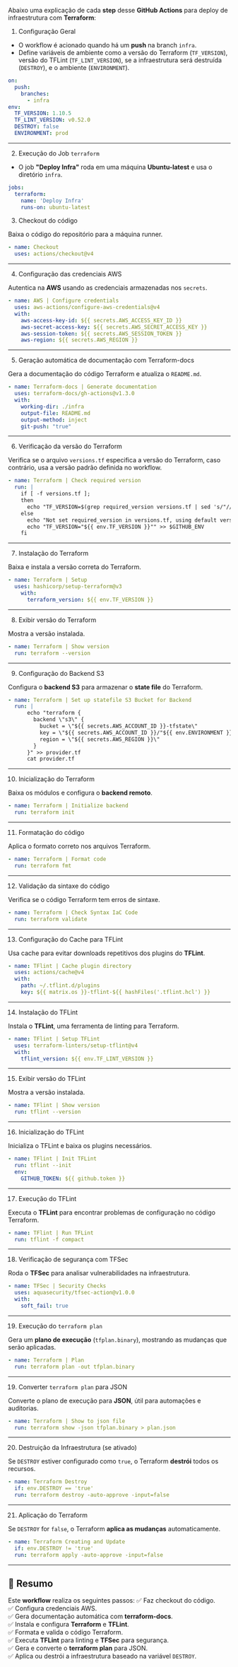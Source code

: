 
Abaixo uma explicação  de cada **step** desse **GitHub Actions** para deploy de infraestrutura com **Terraform**:

1. Configuração Geral

-   O workflow é acionado quando há um **push** na branch `infra`.
-   Define variáveis de ambiente como a versão do Terraform (`TF_VERSION`), versão do TFLint (`TF_LINT_VERSION`), se a infraestrutura será destruída (`DESTROY`), e o ambiente (`ENVIRONMENT`).

```yaml
on:
  push:
    branches:
      - infra
env:
  TF_VERSION: 1.10.5
  TF_LINT_VERSION: v0.52.0
  DESTROY: false
  ENVIRONMENT: prod
``` 

---

2. Execução do Job `terraform`

-   O job **"Deploy Infra"** roda em uma máquina **Ubuntu-latest** e usa o diretório `infra`.

```yaml
jobs:
  terraform:
    name: 'Deploy Infra'
    runs-on: ubuntu-latest
```

3. Checkout do código

Baixa o código do repositório para a máquina runner.

```yaml
- name: Checkout
  uses: actions/checkout@v4
```

---

4. Configuração das credenciais AWS

Autentica na **AWS** usando as credenciais armazenadas nos `secrets`.

```yaml
- name: AWS | Configure credentials
  uses: aws-actions/configure-aws-credentials@v4
  with:
    aws-access-key-id: ${{ secrets.AWS_ACCESS_KEY_ID }}
    aws-secret-access-key: ${{ secrets.AWS_SECRET_ACCESS_KEY }}
    aws-session-token: ${{ secrets.AWS_SESSION_TOKEN }}
    aws-region: ${{ secrets.AWS_REGION }}
```

---

5. Geração automática de documentação com Terraform-docs

Gera a documentação do código Terraform e atualiza o `README.md`.

```yaml
- name: Terraform-docs | Generate documentation
  uses: terraform-docs/gh-actions@v1.3.0
  with:
    working-dir: ./infra
    output-file: README.md
    output-method: inject
    git-push: "true"
```

---

6. Verificação da versão do Terraform

Verifica se o arquivo `versions.tf` especifica a versão do Terraform, caso contrário, usa a versão padrão definida no workflow.

```yaml
- name: Terraform | Check required version
  run: |
    if [ -f versions.tf ];
    then
	  echo "TF_VERSION=$(grep required_version versions.tf | sed 's/"//g' | awk '{ print $3 }')" >> $GITHUB_ENV
    else
      echo "Not set required_version in versions.tf, using default version in variable TF_VERSION in file .github/workflows/infra.yml"
      echo "TF_VERSION="${{ env.TF_VERSION }}"" >> $GITHUB_ENV
    fi
```

---

7. Instalação do Terraform

Baixa e instala a versão correta do Terraform.

```yaml
- name: Terraform | Setup
  uses: hashicorp/setup-terraform@v3
    with:
      terraform_version: ${{ env.TF_VERSION }}
``` 

---

8. Exibir versão do Terraform

Mostra a versão instalada.

```yaml
- name: Terraform | Show version
  run: terraform --version
```

---

9. Configuração do Backend S3

Configura o **backend S3** para armazenar o **state file** do Terraform.

```yaml
- name: Terraform | Set up statefile S3 Bucket for Backend
  run: |
      echo "terraform {
        backend \"s3\" {
          bucket = \"${{ secrets.AWS_ACCOUNT_ID }}-tfstate\"
          key = \"${{ secrets.AWS_ACCOUNT_ID }}/"${{ env.ENVIRONMENT }}.tfvars"\"
          region = \"${{ secrets.AWS_REGION }}\"
        }
      }" >> provider.tf
      cat provider.tf
```

---

10. Inicialização do Terraform

Baixa os módulos e configura o **backend remoto**.

```yaml
- name: Terraform | Initialize backend
  run: terraform init
```

---

11. Formatação do código

Aplica o formato correto nos arquivos Terraform.

```yaml
- name: Terraform | Format code
  run: terraform fmt
```

---

12. Validação da sintaxe do código

Verifica se o código Terraform tem erros de sintaxe.

```yaml
- name: Terraform | Check Syntax IaC Code
  run: terraform validate
```

---

13. Configuração do Cache para TFLint

Usa cache para evitar downloads repetitivos dos plugins do **TFLint**.

```yaml
- name: TFlint | Cache plugin directory
  uses: actions/cache@v4
  with:
    path: ~/.tflint.d/plugins
    key: ${{ matrix.os }}-tflint-${{ hashFiles('.tflint.hcl') }}
```

---

14. Instalação do TFLint

Instala o **TFLint**, uma ferramenta de linting para Terraform.

```yaml
- name: TFlint | Setup TFLint
  uses: terraform-linters/setup-tflint@v4
  with:
    tflint_version: ${{ env.TF_LINT_VERSION }}
```

---

15. Exibir versão do TFLint

Mostra a versão instalada.

```yaml
- name: TFlint | Show version
  run: tflint --version
```

---

16. Inicialização do TFLint

Inicializa o TFLint e baixa os plugins necessários.

```yaml
- name: TFlint | Init TFLint
  run: tflint --init
  env:
    GITHUB_TOKEN: ${{ github.token }}
```

---

17. Execução do TFLint

Executa o **TFLint** para encontrar problemas de configuração no código Terraform.

```yaml
- name: TFlint | Run TFLint
  run: tflint -f compact
```

---

18. Verificação de segurança com TFSec

Roda o **TFSec** para analisar vulnerabilidades na infraestrutura.

```yaml
- name: TFSec | Security Checks
  uses: aquasecurity/tfsec-action@v1.0.0
  with:
    soft_fail: true
```

---

19. Execução do `terraform plan`

Gera um **plano de execução** (`tfplan.binary`), mostrando as mudanças que serão aplicadas.

```yaml
- name: Terraform | Plan
  run: terraform plan -out tfplan.binary
```

---

19. Converter `terraform plan` para JSON

Converte o plano de execução para **JSON**, útil para automações e auditorias.

```yaml
- name: Terraform | Show to json file
  run: terraform show -json tfplan.binary > plan.json
```

---

20. Destruição da Infraestrutura (se ativado)

Se `DESTROY` estiver configurado como `true`, o Terraform **destrói** todos os recursos.

```yaml
- name: Terraform Destroy
  if: env.DESTROY == 'true'
  run: terraform destroy -auto-approve -input=false
```

---

21. Aplicação do Terraform

Se `DESTROY` for `false`, o Terraform **aplica as mudanças** automaticamente.

```yaml
- name: Terraform Creating and Update
  if: env.DESTROY != 'true'
  run: terraform apply -auto-approve -input=false
```

---

## **📌 Resumo**

Este **workflow** realiza os seguintes passos:
✅ Faz checkout do código.  
✅ Configura credenciais AWS.  
✅ Gera documentação automática com **terraform-docs**.  
✅ Instala e configura **Terraform** e **TFLint**.  
✅ Formata e valida o código Terraform.  
✅ Executa **TFLint** para linting e **TFSec** para segurança.  
✅ Gera e converte o **terraform plan** para JSON.  
✅ Aplica ou destrói a infraestrutura baseado na variável `DESTROY`.
